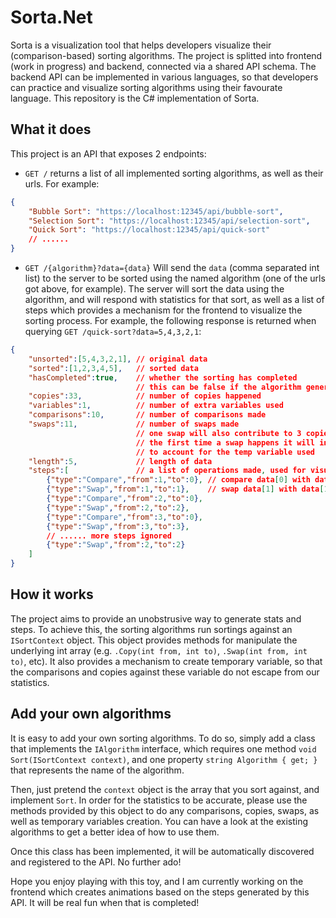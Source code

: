 # Sorta.Net

Sorta is a visualization tool that helps developers visualize their (comparison-based) sorting algorithms. The project is splitted into frontend (work in progress) and backend, connected via a shared API schema. The backend API can be implemented in various languages, so that developers can practice and visualize sorting algorithms using their favourate language. This repository is the C# implementation of Sorta.

## What it does

This project is an API that exposes 2 endpoints:

- `GET /` returns a list of all implemented sorting algorithms, as well as their urls. For example:
```json
{
    "Bubble Sort": "https://localhost:12345/api/bubble-sort",
    "Selection Sort": "https://localhost:12345/api/selection-sort",
    "Quick Sort": "https://localhost:12345/api/quick-sort"
    // ......
}
```

- `GET /{algorithm}?data={data}` Will send the `data` (comma separated int list) to the server to be sorted using the named algorithm (one of the urls got above, for example). The server will sort the data using the algorithm, and will respond with statistics for that sort, as well as a list of steps which provides a mechanism for the frontend to visualize the sorting process. For example, the following response is returned when querying `GET /quick-sort?data=5,4,3,2,1`:
```json
{
    "unsorted":[5,4,3,2,1], // original data
    "sorted":[1,2,3,4,5],   // sorted data
    "hasCompleted":true,    // whether the sorting has completed
                            // this can be false if the algorithm generates too many steps and exceeds the limit
    "copies":33,            // number of copies happened
    "variables":1,          // number of extra variables used
    "comparisons":10,       // number of comparisons made
    "swaps":11,             // number of swaps made
                            // one swap will also contribute to 3 copies (t = a, a = b, b = t)
                            // the first time a swap happens it will increment the count of extra variables by 1
                            // to account for the temp variable used
    "length":5,             // length of data
    "steps":[               // a list of operations made, used for visualizing
        {"type":"Compare","from":1,"to":0}, // compare data[0] with data[1]
        {"type":"Swap","from":1,"to":1},    // swap data[1] with data[1]
        {"type":"Compare","from":2,"to":0}, 
        {"type":"Swap","from":2,"to":2},
        {"type":"Compare","from":3,"to":0},
        {"type":"Swap","from":3,"to":3},
        // ...... more steps ignored
        {"type":"Swap","from":2,"to":2}
    ]
}
```

## How it works

The project aims to provide an unobstrusive way to generate stats and steps. To achieve this, the sorting algorithms run sortings against an `ISortContext` object. This object provides methods for manipulate the underlying int array (e.g. `.Copy(int from, int to)`, `.Swap(int from, int to)`, etc). It also provides a mechanism to create temporary variable, so that the comparisons and copies against these variable do not escape from our statistics.

## Add your own algorithms

It is easy to add your own sorting algorithms. To do so, simply add a class that implements the `IAlgorithm` interface, which requires one method `void Sort(ISortContext context)`, and one property `string Algorithm { get; }` that represents the name of the algorithm.

Then, just pretend the `context` object is the array that you sort against, and implement `Sort`. In order for the statistics to be accurate, please use the methods provided by this object to do any comparisons, copies, swaps, as well as temporary variables creation. You can have a look at the existing algorithms to get a better idea of how to use them.

Once this class has been implemented, it will be automatically discovered and registered to the API. No further ado!

Hope you enjoy playing with this toy, and I am currently working on the frontend which creates animations based on the steps generated by this API. It will be real fun when that is completed!